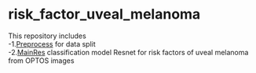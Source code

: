 # risk_factor_uveal_melanoma
This repository includes <br />
-1.[Preprocess](https://github.com/simonma190/classification_risk_factor_uveal_melanoma/blob/main/Preprocess.py) for data split <br />
-2.[MainRes](https://github.com/simonma190/classification_risk_factor_uveal_melanoma/blob/main/MainRes.py) classification model Resnet for risk factors of uveal melanoma from OPTOS images <br />
